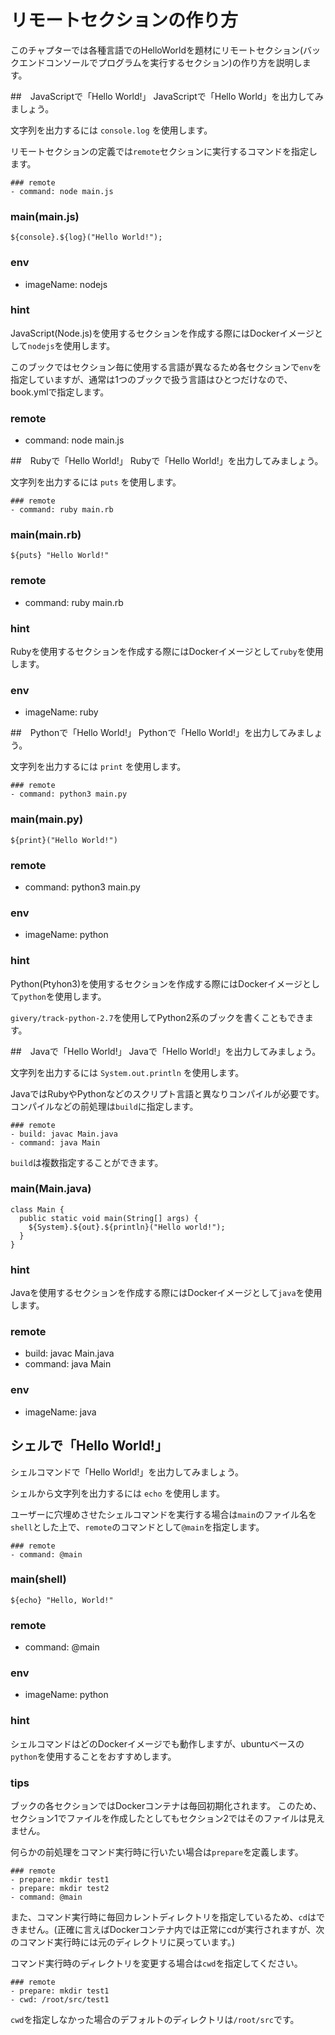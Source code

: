 # リモートセクションの作り方
このチャプターでは各種言語でのHelloWorldを題材にリモートセクション(バックエンドコンソールでプログラムを実行するセクション)の作り方を説明します。

##　JavaScriptで「Hello World!」
JavaScriptで「Hello World」を出力してみましょう。

文字列を出力するには `console.log` を使用します。

リモートセクションの定義では`remote`セクションに実行するコマンドを指定します。

```
### remote
- command: node main.js
```

### main(main.js)

```
${console}.${log}("Hello World!");
```

### env

- imageName: nodejs

### hint
JavaScript(Node.js)を使用するセクションを作成する際にはDockerイメージとして`nodejs`を使用します。

このブックではセクション毎に使用する言語が異なるため各セクションで`env`を指定していますが、通常は1つのブックで扱う言語はひとつだけなので、book.ymlで指定します。

### remote
- command: node main.js

##　Rubyで「Hello World!」
Rubyで「Hello World!」を出力してみましょう。

文字列を出力するには `puts` を使用します。

```
### remote
- command: ruby main.rb
```

### main(main.rb)

```
${puts} "Hello World!"
```

### remote
- command: ruby main.rb

### hint
Rubyを使用するセクションを作成する際にはDockerイメージとして`ruby`を使用します。

### env

- imageName: ruby

##　Pythonで「Hello World!」
Pythonで「Hello World!」を出力してみましょう。

文字列を出力するには `print` を使用します。

```
### remote
- command: python3 main.py
```

### main(main.py)

```
${print}("Hello World!")
```

### remote
- command: python3 main.py

### env

- imageName: python

### hint
Python(Ptyhon3)を使用するセクションを作成する際にはDockerイメージとして`python`を使用します。

`givery/track-python-2.7`を使用してPython2系のブックを書くこともできます。

##　Javaで「Hello World!」
Javaで「Hello World!」を出力してみましょう。

文字列を出力するには `System.out.println` を使用します。

JavaではRubyやPythonなどのスクリプト言語と異なりコンパイルが必要です。
コンパイルなどの前処理は`build`に指定します。

```
### remote
- build: javac Main.java
- command: java Main
```

`build`は複数指定することができます。

### main(Main.java)

```
class Main {
  public static void main(String[] args) {
    ${System}.${out}.${println}("Hello world!");
  }
}
```

### hint
Javaを使用するセクションを作成する際にはDockerイメージとして`java`を使用します。

### remote
- build: javac Main.java
- command: java Main

### env

- imageName: java

## シェルで「Hello World!」
シェルコマンドで「Hello World!」を出力してみましょう。

シェルから文字列を出力するには `echo` を使用します。

ユーザーに穴埋めさせたシェルコマンドを実行する場合は`main`のファイル名を`shell`とした上で、`remote`のコマンドとして`@main`を指定します。

```
### remote
- command: @main
```

### main(shell)

```
${echo} "Hello, World!"
```

### remote

- command: @main

### env

- imageName: python

### hint
シェルコマンドはどのDockerイメージでも動作しますが、ubuntuベースの`python`を使用することをおすすめします。

### tips
ブックの各セクションではDockerコンテナは毎回初期化されます。
このため、セクション1でファイルを作成したとしてもセクション2ではそのファイルは見えません。

何らかの前処理をコマンド実行時に行いたい場合は`prepare`を定義します。

```
### remote
- prepare: mkdir test1
- prepare: mkdir test2
- command: @main
```

また、コマンド実行時に毎回カレントディレクトリを指定しているため、`cd`はできません。(正確に言えばDockerコンテナ内では正常にcdが実行されますが、次のコマンド実行時には元のディレクトリに戻っています。)

コマンド実行時のディレクトリを変更する場合は`cwd`を指定してください。

```
### remote
- prepare: mkdir test1
- cwd: /root/src/test1
```

`cwd`を指定しなかった場合のデフォルトのディレクトリは`/root/src`です。
